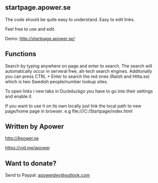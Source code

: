## startpage.apower.se

The code should be quite easy to understand. Easy to edit links.

Feel free to use and edit. 

Demo: http://startpage.apower.se/


## Functions

Search by typing anywhere on page and enter to search. The search will automatically occur in serveral free, alt-tech search engines. Additonally you can press CTRL + Enter to search the red ones (Ratsit and Hitta.se) which is two Swedish people/number lookup sites. 

To open links i new tabs in Duckduckgo you have to go into their settings and enable it.

If you want to use it on its own locally just link the local path to new page/home page in browser. 
e.g file:///C:/Startpage/index.html


## Written by Apower

http://Apower.se 

https://vid.me/apower



## Want to donate? 

Send to Paypal: apowerdev@outlook.com

